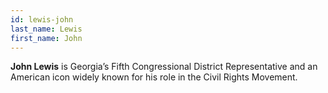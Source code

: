 ```yaml
---
id: lewis-john
last_name: Lewis
first_name: John
---
```

**John Lewis** is Georgia’s Fifth Congressional District Representative and an American icon widely known for his role in the Civil Rights Movement.